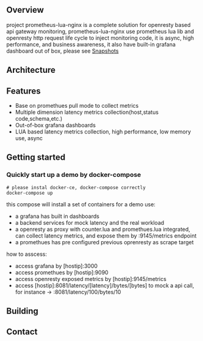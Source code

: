 ## Overview
project prometheus-lua-nginx is a complete solution for openresty based api gateway monitoring, prometheus-lua-nginx use prometheus lua lib and openresty http request life cycle to inject monitoring code, it is async, high performance, and business awareness, it also have built-in grafana dashboard out of box, please see [Snapshots](https://github.com/zrbcool/prometheus-lua-nginx/blob/master/Snapshots.md)
## Architecture

## Features
- Base on promethues pull mode to collect metrics
- Multiple dimension latency metrics collection(host,status code,schema,etc.)
- Out-of-box grafana dashboards
- LUA based latency metrics collection, high performance, low memory use, async
## Getting started
### Quickly start up a demo by docker-compose
```shell
# please instal docker-ce, docker-compose correctly
docker-compose up
```
this compose will install a set of containers for a demo use:
- a grafana has built in dashboards
- a backend services for mock latency and the real workload
- a openresty as proxy with counter.lua and promethues.lua integrated, can collect latency metrics, and expose them by :9145/metrics endpoint
- a promethues has pre configured previous oprenresty as scrape target

how to asscess:
- access grafana by [hostip]:3000
- access promethues by [hostip]:9090
- access openresty exposed metrics by [hostip]:9145/metrics
- access [hostip]:8081/latency/[latency]/bytes/[bytes] to mock a api call, for instance -> :8081/latency/100/bytes/10
## Building
## Contact

